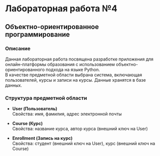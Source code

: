 # Лабораторная работа №4  
## Объектно-ориентированное программирование

### Описание

Данная лабораторная работа посвящена разработке приложения для онлайн-платформы образования с использованием объектно-ориентированного подхода на языке Python.  
В качестве предметной области выбрана система, включающая пользователей, курсы и записи на курсы. Данные хранятся в базе данных.

### Структура предметной области

- **User (Пользователь)**  
  Свойства: имя, фамилия, адрес электронной почты

- **Course (Курс)**  
  Свойства: название курса, автор курса (внешний ключ на User)

- **Enrollment (Запись на курс)**  
  Свойства: студент (внешний ключ на User), курс (внешний ключ на Course)
